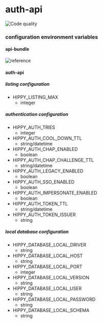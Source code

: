 # auth-api

![Code quality](https://github.com/happyhippyhippo/php-auth-api/workflows/Code%20Quality/badge.svg)

### configuration environment variables

#### api-bundle 

![reference](https://github.com/happyhippyhippo/php-api-bundle#configuration-environment-variables)

#### auth-api

##### listing configuration
- HIPPY_LISTING_MAX
  - integer

##### authentication configuration
- HIPPY_AUTH_TRIES
    - integer
- HIPPY_AUTH_COOL_DOWN_TTL
    - string/datetime
- HIPPY_AUTH_CHAP_ENABLED
    - boolean
- HIPPY_AUTH_CHAP_CHALLENGE_TTL
    - string/datetime
- HIPPY_AUTH_LEGACY_ENABLED
    - boolean
- HIPPY_AUTH_SSO_ENABLED
    - boolean
- HIPPY_AUTH_IMPERSONATE_ENABLED
    - boolean
- HIPPY_AUTH_TOKEN_TTL
    - string/datetime
- HIPPY_AUTH_TOKEN_ISSUER
    - string

##### local database configuration
- HIPPY_DATABASE_LOCAL_DRIVER
    - string
- HIPPY_DATABASE_LOCAL_HOST
    - string
- HIPPY_DATABASE_LOCAL_PORT
    - integer
- HIPPY_DATABASE_LOCAL_VERSION
    - string
- HIPPY_DATABASE_LOCAL_USER
    - string
- HIPPY_DATABASE_LOCAL_PASSWORD
    - string
- HIPPY_DATABASE_LOCAL_SCHEMA
    - string
